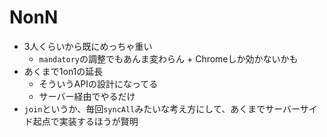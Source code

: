 # NonN
- 3人くらいから既にめっちゃ重い
  - `mandatory`の調整でもあんま変わらん + Chromeしか効かないかも
- あくまで1on1の延長
  - そういうAPIの設計になってる
  - サーバー経由でやるだけ
- `join`というか、毎回`syncAll`みたいな考え方にして、あくまでサーバーサイド起点で実装するほうが賢明
